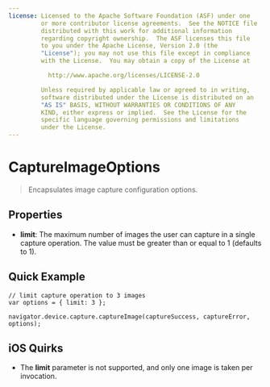 ```yaml
---
license: Licensed to the Apache Software Foundation (ASF) under one
         or more contributor license agreements.  See the NOTICE file
         distributed with this work for additional information
         regarding copyright ownership.  The ASF licenses this file
         to you under the Apache License, Version 2.0 (the
         "License"); you may not use this file except in compliance
         with the License.  You may obtain a copy of the License at

           http://www.apache.org/licenses/LICENSE-2.0

         Unless required by applicable law or agreed to in writing,
         software distributed under the License is distributed on an
         "AS IS" BASIS, WITHOUT WARRANTIES OR CONDITIONS OF ANY
         KIND, either express or implied.  See the License for the
         specific language governing permissions and limitations
         under the License.
---
```


# CaptureImageOptions

> Encapsulates image capture configuration options.

## Properties

- __limit__: The maximum number of images the user can capture in a single capture operation. The value must be greater than or equal to 1 (defaults to 1).

## Quick Example

    // limit capture operation to 3 images
    var options = { limit: 3 };

    navigator.device.capture.captureImage(captureSuccess, captureError, options);

## iOS Quirks

- The __limit__ parameter is not supported, and only one image is taken per invocation.
